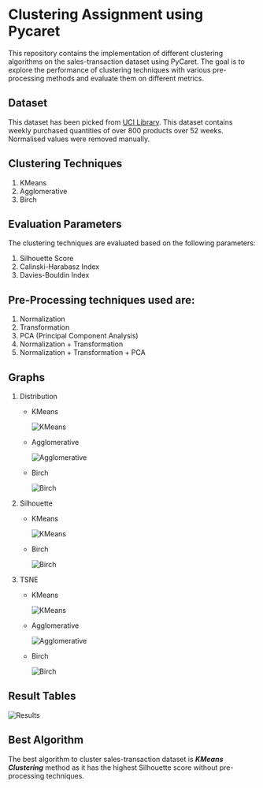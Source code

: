 # Clustering Assignment using Pycaret
This repository contains the implementation of different clustering algorithms on the sales-transaction dataset using PyCaret. The goal is to explore the performance of clustering techniques with various pre-processing methods and evaluate them on different metrics.

## Dataset
This dataset has been picked from 
[UCI Library](https://archive.ics.uci.edu/dataset/396/sales+transactions+dataset+weekly).
This dataset contains weekly purchased quantities of over 800 products over 52 weeks. Normalised values were removed manually.


## Clustering Techniques
1. KMeans
2. Agglomerative
3. Birch

## Evaluation Parameters
The clustering techniques are evaluated based on the following parameters:

1. Silhouette Score
2. Calinski-Harabasz Index
3. Davies-Bouldin Index

## Pre-Processing techniques used are:

1. Normalization
2. Transformation
3. PCA (Principal Component Analysis)
4. Normalization + Transformation
5. Normalization + Transformation + PCA

## Graphs
1. Distribution
   - KMeans
 
     ![KMeans](images/Distribution/KMeans.png)
    
   - Agglomerative
 
     ![Agglomerative](images/Distribution/Agglomerative.png)
    
   - Birch
 
     ![Birch](images/Distribution/Birch.png)
    
2. Silhouette
   - KMeans
 
     ![KMeans](images/Silhouette/KMeans.png)
    
   - Birch

     ![Birch](images/Silhouette/Birch.png)

3. TSNE
   - KMeans
 
     ![KMeans](images/TSNE/KMeans.png)
    
   - Agglomerative
 
     ![Agglomerative](images/TSNE/Agglomerative.png)
    
   - Birch
 
     ![Birch](images/TSNE/Birch.png)

## Result Tables

  ![Results](images/FinalResult.png)

## Best Algorithm
The best algorithm to cluster sales-transaction dataset is ***KMeans Clustering*** method as it has the highest Silhouette score without pre-processing techniques.
